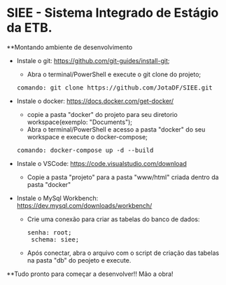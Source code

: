 # SIEE - Sistema Integrado de Estágio da ETB.

**Montando ambiente de desenvolvimento
 - Instale o git: https://github.com/git-guides/install-git;
     - Abra o terminal/PowerShell e execute o git clone do projeto;
     <pre>comando: git clone https://github.com/JotaDF/SIEE.git</pre>
 
 - Instale o docker: https://docs.docker.com/get-docker/
     - copie a pasta "docker" do projeto para seu diretorio workspace(exemplo: "Documents");
     - Abra o terminal/PowerShell e acesso a pasta "docker" do seu workspace e execute o docker-compose;
     <pre>comando: docker-compose up -d --build</pre>
     
 - Instale o VSCode: https://code.visualstudio.com/download
     - Copie a pasta "projeto" para a pasta "www/html" criada dentro da pasta "docker"
   
 - Instale o MySql Workbench: https://dev.mysql.com/downloads/workbench/
     - Crie uma conexão para criar as tabelas do banco de dados:
        <pre>senha: root;
        schema: siee;</pre>
     - Após conectar, abra o arquivo com o script de criação das tabelas na pasta "db" do peojeto e execute.
 
**Tudo pronto para começar a desenvolver!! Mão a obra! 



